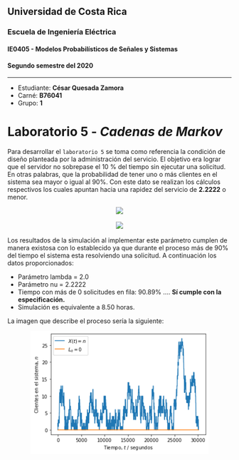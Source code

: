 ## Universidad de Costa Rica
### Escuela de Ingeniería Eléctrica
#### IE0405 - Modelos Probabilísticos de Señales y Sistemas

#### Segundo semestre del 2020

---

* Estudiante: **César Quesada Zamora**
* Carné: **B76041**
* Grupo: **1**


# Laboratorio  5 - *Cadenas de Markov* 

Para desarrollar el `laboratorio 5` se toma como referencia la condición de diseño planteada por la administración del servicio. El objetivo era lograr que el servidor no sobrepase el 10 % del tiempo sin ejecutar una solicitud. En otras palabras, que la probabilidad de tener uno o más clientes en el sistema sea mayor o igual al 90%. Con este dato se realizan los cálculos respectivos los cuales apuntan hacia una rapidez del servicio de **2.2222** o menor. 

<p align="center">
<img src="https://render.githubusercontent.com/render/math?math=P( \text{1 o más clientes en el sistema} ) = \rho =  = \left( \frac{\lambda}{\nu} \right) \geq 0.9">

<p align="center">
<img src="https://render.githubusercontent.com/render/math?math=\nu \geq \frac{\lambda}{0.01} = \frac{2}{0.9} = 2.22 \quad \Rightarrow \quad \nu \leq 2.22">

Los resultados de la simulación al implementar este parámetro cumplen de manera existosa con lo establecido ya que durante el proceso más de 90% del tiempo el sistema esta resolviendo una solicitud. A continuación los datos proporcionados: 

- Parámetro lambda = 2.0
- Parámetro nu = 2.2222
- Tiempo con más de 0 solicitudes en fila:  90.89% 
.... **Sí cumple con la especificación.**
- Simulación es equivalente a 8.50 horas.

La imagen que describe el proceso sería la siguiente:
<p align="center">
 <img align='center' src='https://github.com/CesarQuesada/Tema5/blob/main/Simulacion.png' width= 400> 



